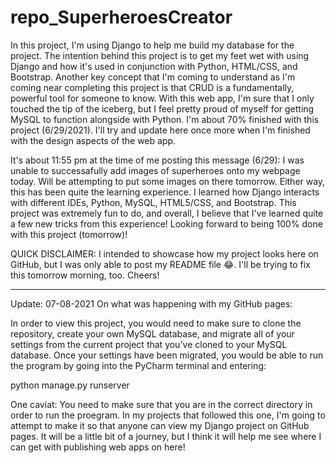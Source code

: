 # repo_SuperheroesCreator
In this project, I'm using Django to help me build my database for the project. The intention behind this project is to get my feet wet with using Django and how it's used in conjunction with Python, HTML/CSS, and Bootstrap. Another key concept that I'm coming to understand as I'm coming near completing this project is that CRUD is a fundamentally, powerful tool for someone to know. With this web app, I'm sure that I only touched the tip of the iceberg, but I feel pretty proud of myself for getting MySQL to function alongside with Python. I'm about 70% finished with this project (6/29/2021). I'll try and update here once more when I'm finished with the design aspects of the web app.

It's about 11:55 pm at the time of me posting this message (6/29): I was unable to successafully add images of superheroes onto my webpage today. Will be attempting to put some images on there tomorrow. Either way, this has been quite the learning experience. I learned how Django interacts with different IDEs, Python, MySQL, HTML5/CSS, and Bootstrap. This project was extremely fun to do, and overall, I believe that I've learned quite a few new tricks from this experience! Looking forward to being 100% done with this project (tomorrow)!

QUICK DISCLAIMER: I intended to showcase how my project looks here on GitHub, but I was only able to post my README file 😂. I'll be trying to fix this tomorrow morning, too. Cheers!

_ _ _ _ _

Update: 07-08-2021
On what was happening with my GitHub pages:

In order to view this project, you would need to make sure to clone the repository, create your own MySQL database, and migrate all of your settings from the current project that you've cloned to your MySQL database. Once your settings have been migrated, you would be able to run the program by going into the PyCharm terminal and entering: 

python manage.py runserver

One caviat: You need to make sure that you are in the correct directory in order to run the proegram. In my projects that followed this one, I'm going to attempt to make it so that anyone can view my Django project on GitHub pages. It will be a little bit of a journey, but I think it will help me see where I can get with publishing web apps on here!
